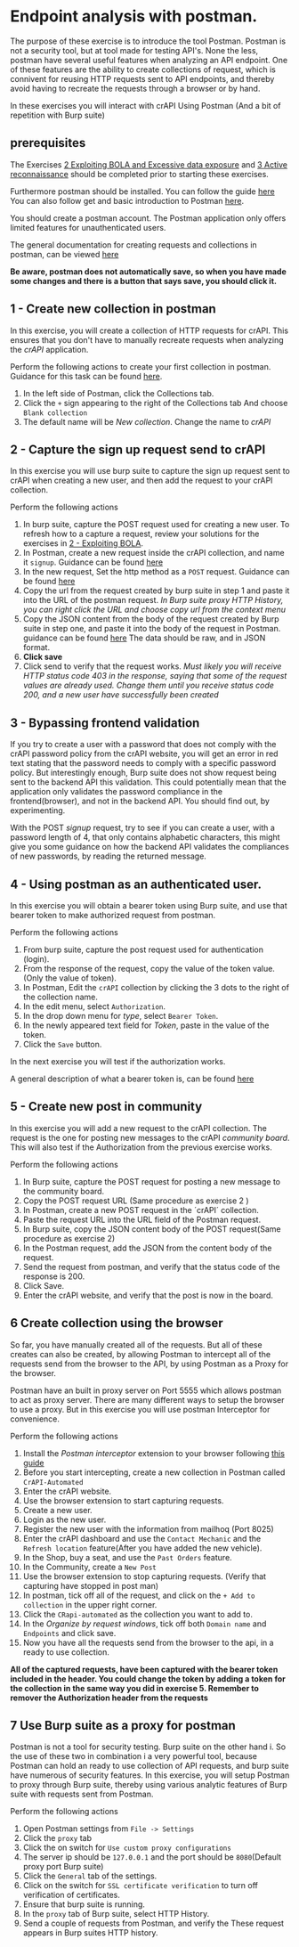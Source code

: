 # Endpoint analysis with postman.
The purpose of these exercise is to introduce the tool Postman. Postman is not a security tool, but at tool made
for testing API's. None the less, postman have several useful features when analyzing an API endpoint.
One of these features are the ability to create collections of request, which is connivent for reusing HTTP requests
sent to API endpoints, and thereby avoid having to recreate the requests through a browser or by hand. 

In these exercises you will interact with crAPI Using Postman (And a bit of repetition with Burp suite)

## prerequisites
The Exercises [2 Exploiting BOLA and Excessive data exposure](2_Exploiting_BOLA_And_Excessive_Data_Exposure.md) and [3 Active reconnaissance](3_Active_reconnaissance.md) should
be completed prior to starting these exercises.

Furthermore postman should be installed. You can follow the guide [here](https://www.postman.com/downloads/)
You can also follow get and basic introduction to Postman [here](https://learning.postman.com/docs/getting-started/first-steps/sending-the-first-request/).

You should create a postman account. The Postman application only offers limited features for unauthenticated users.

The general documentation for creating requests and collections in postman, can be viewed [here](https://learning.postman.com/docs/collections/using-collections/)

**Be aware, postman does not automatically save, so when you have made some changes and there is a button that says save, you should click it.**

## 1 - Create new collection in postman
In this exercise, you will create a collection of HTTP requests for crAPI. This ensures that you don't have to manually recreate requests
when analyzing the _crAPI_ application. 

Perform the following actions to create your first collection in postman. Guidance for this task can be found [here](https://learning.postman.com/docs/collections/using-collections/#creating-collections).
1. In the left side of Postman, click the Collections tab.  
2. Click the `+` sign appearing to the right of the Collections tab And choose `Blank collection`
3. The default name will be _New collection_. Change the name to _crAPI_

## 2  - Capture the sign up request send to crAPI
In this exercise you will use burp suite to capture the sign up request sent to crAPI when creating a new user,
and then add the request to your crAPI collection.

Perform the following actions
1. In burp suite, capture the POST request used for creating a new user. To refresh how to a capture a request, review  your solutions for the exercises in [2 - Exploiting BOLA](2_Exploiting_BOLA_And_Excessive_Data_Exposure.md).
2. In Postman, create a new request inside the crAPI collection, and name it `signup`. Guidance can be found [here](https://learning.postman.com/docs/collections/using-collections/#creating-collections)
3. In the new request, Set the http method as a `POST` request. Guidance can be found [here](https://learning.postman.com/docs/sending-requests/requests/#selecting-request-methods)
4. Copy the url from the request created by burp suite in step 1 and paste it into the URL of the postman request. _In Burp suite proxy HTTP History, you can right click the URL and choose copy url from the context menu_
5. Copy the JSON content from the body of the request created by Burp suite in step one, and paste it into the body of the request in Postman. guidance can be found [here](https://learning.postman.com/docs/sending-requests/requests/#sending-body-data) The data should be raw, and in JSON format.
6. **Click save**
7. Click send to verify that the request works. _Must likely you will receive HTTP status code 403 in the response, saying that some of the request values are already used. Change them until you receive status code 200, and a new user have successfully been created_

## 3 - Bypassing frontend validation
If you try to create a user with a password that does not comply with the crAPI password policy from the crAPI website, you will
get an error in red text stating that the password needs to comply with a specific password  policy. 
But interestingly enough, Burp suite does not show request being sent to the backend API this validation. This could potentially mean that 
the application only validates the password compliance in the frontend(browser), and not in the backend API. You should find out, by experimenting.
  
With the POST _signup_ request, try to see if you can create a user, with a password length of 4, that only contains alphabetic characters, this might
give you some guidance on how the backend API validates the compliances of new passwords, by reading the returned message.

## 4 - Using postman as an authenticated user.
In this exercise you will obtain a bearer token using Burp suite, and use that bearer token to make
authorized request from postman.

Perform the following actions
1. From burp suite, capture the post request used for authentication (login).
2. From the response of the request, copy the value of the token value.(Only the value of token).
3. In Postman, Edit the `crAPI` collection by clicking the 3 dots to the right of the collection name.
4. In the edit menu, select `Authorization`.
5. In the drop down menu for _type_, select `Bearer Token`.
6. In the newly appeared text field for _Token_, paste in the value of the token.
7. Click the `Save` button.

In the next exercise you will test if the authorization works.

A general description of what a bearer token is, can be found [here](https://apidog.com/articles/what-is-bearer-token/)

## 5 - Create new post in community
In this exercise you will add a new request to the crAPI collection. The request is the one for posting new messages to the crAPI _community board_.
This will also test if the Authorization from the previous exercise works.

Perform the following actions
1. In Burp suite, capture the POST request for posting a new message to the community board.
2. Copy the POST request URL (Same procedure as exercise 2 )
3. In Postman, create a new POST request in the ´crAPI´ collection.
4. Paste the request URL into the URL field of the Postman request.
5. In Burp suite, copy the JSON content body of the POST request(Same procedure as exercise 2)
6. In the Postman request, add the JSON from the content body of the request.
7. Send the request from postman, and verify that the status code of the response is 200.
8. Click Save.
9. Enter the crAPI website, and verify that the post is now in the board.

## 6 Create collection using the browser
So far, you have manually created all of the requests. But all of these  creates can also be created, by allowing 
Postman to intercept all of the requests send from the browser to the API, by using Postman as a Proxy for the browser.

Postman have an built in proxy server on Port 5555 which allows postman to act as proxy server. There are many different ways 
to setup the browser to use a proxy. But in this exercise you will use postman Interceptor for convenience.

Perform the following actions
1. Install the _Postman interceptor_ extension to your browser following [this guide](https://learning.postman.com/docs/sending-requests/capturing-request-data/interceptor/)
2. Before you start intercepting, create a new  collection in Postman called `CrAPI-Automated`
3. Enter the crAPI website.
4. Use the browser extension to start capturing requests.
5. Create a new user.
6. Login as the new user.
7. Register the new user with the information from mailhoq (Port 8025)
7. Enter the crAPI dashboard and use the `Contact Mechanic` and the `Refresh location` feature(After you have added the new vehicle).
8. In the Shop, buy a seat, and use the `Past Orders` feature.
9. In the Community, create a `New Post`
10. Use the browser extension to stop capturing requests. (Verify that capturing have stopped in post man)
11. In postman, tick off all of the request, and click on the `+ Add to collection` in the upper right corner.
12. Click the `CRapi-automated` as the collection you want to add to.
13. In the _Organize by request windows_, tick off both `Domain name` and `Endpoints` and click save.
14. Now you have all the requests send from the browser to the api, in a ready to use collection.

**All of the captured requests, have been captured with the bearer token included in the header. You could change the token by adding a token for the collection in the same way you did in exercise 5. Remember to remover the Authorization header from the requests**

## 7 Use Burp suite as a proxy for postman
Postman is not a tool for security testing. Burp suite on the other hand i. So the use of these two in combination i a very powerful tool, because 
Postman can hold an ready to use collection of API requests, and burp suite have numerous of security features.  In this exercise, you will setup
Postman to proxy through Burp suite, thereby using various analytic features of Burp suite with requests sent from Postman.

Perform the following actions
1. Open Postman settings from `File -> Settings`
2. Click the `proxy` tab
3. Click the on switch for `Use custom proxy configurations`
4. The server ip should be `127.0.0.1` and the port should be `8080`(Default proxy port Burp suite)
5. Click the `General` tab of the settings.
6. Click on the switch for `SSL certificate verification` to turn off verification of certificates.
7. Ensure that burp suite is running.
8. In the `proxy` tab of Burp suite, select HTTP History.
9. Send a couple of requests from Postman, and verify the These request appears in Burp suites HTTP history.
